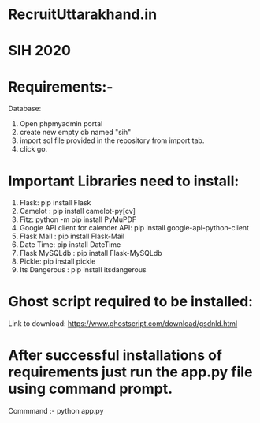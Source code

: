 # RecruitUttarakhand.in
# SIH 2020
 
 
# Requirements:-
 Database:
  1. Open phpmyadmin portal
  2. create new empty db named "sih"
  3. import sql file provided in the repository from import tab.
  4. click go.
  
# Important Libraries need to install:
  1. Flask: pip install Flask
  2. Camelot : pip install camelot-py[cv]
  3. Fitz: python -m pip install PyMuPDF
  4. Google API client for calender API: pip install google-api-python-client
  5. Flask Mail : pip install Flask-Mail
  6. Date Time: pip install DateTime
  7. Flask MySQLdb : pip install Flask-MySQLdb
  8. Pickle: pip install pickle
  9. Its Dangerous : pip install itsdangerous

# Ghost script required to be installed: 
  Link to download: https://www.ghostscript.com/download/gsdnld.html
  
  
# After successful installations of requirements just run the app.py file using command prompt.
Commmand :-  python app.py


  
 
